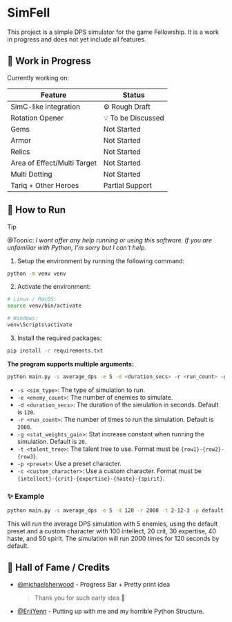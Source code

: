 # SimFell

This project is a simple DPS simulator for the game Fellowship. It is a work in progress and does not yet include all features.

## 🚧 Work in Progress

Currently working on:

| Feature               | Status            |
| --------------------- | ----------------- |
| SimC-like integration | ⚙️ Rough Draft    |
| Rotation Opener       | 💡 To be Discussed |
| Gems                  | Not Started  |
| Armor                  | Not Started  |
| Relics                  | Not Started  |
| Area of Effect/Multi Target | Not Started        |
| Multi Dotting | Not Started        |
| Tariq + Other Heroes  | Partial Support |

## 🚀 How to Run

> [!TIP]
> @Toonic: _I wont offer any help running or using this software. If you are unfamiliar with Python, I'm sorry but I can't help._

1. Setup the environment by running the following command:

  ```bash
  python -m venv venv
  ```

2. Activate the environment:

  ```bash
  # Linux / MacOS:
  source venv/bin/activate 

  # Windows:
  venv\Scripts\activate
  ```

3. Install the required packages:

  ```bash
  pip install -r requirements.txt
  ```

**The program supports multiple arguments:**

```bash
python main.py -s average_dps -e 5 -d <duration_secs> -r <run_count> -g <stat_weights_gain> -t <talent_tree> -p <preset> -c <custom_character>
```

- `-s <sim_type>`: The type of simulation to run.
- `-e <enemy_count>`: The number of enemies to simulate.
- `-d <duration_secs>`: The duration of the simulation in seconds. Default is `120`.
- `-r <run_count>`: The number of times to run the simulation. Default is `2000`.
- `-g <stat_weights_gain>`: Stat increase constant when running the simulation. Default is `20`.
- `-t <talent_tree>`: The talent tree to use. Format must be `{row1}-{row2}-{row3}`.
- `-p <preset>`: Use a preset character.
- `-c <custom_character>`: Use a custom character. Format must be `{intellect}-{crit}-{expertise}-{haste}-{spirit}`.

### ✨ Example

```bash
python main.py -s average_dps -e 5 -d 120 -r 2000 -t 2-12-3 -p default -c 100-20-30-40-50
```

This will run the average DPS simulation with 5 enemies, using the default preset and a custom character with 100 intellect, 20 crit, 30 expertise, 40 haste, and 50 spirit. The simulation will run 2000 times for 120 seconds by default.

## 👑 Hall of Fame / Credits

- [@michaelsherwood](https://github.com/michaelsherwood) - Progress Bar + Pretty print idea
  > Thank you for such early idea 🙏
- [@EriiYenn](https://github.com/EriiYenn) - Putting up with me and my horrible Python Structure.
